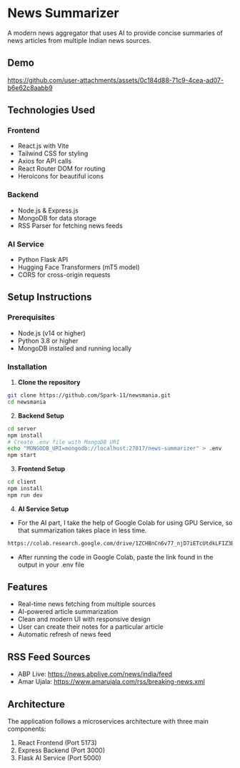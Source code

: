 # News Summarizer

A modern news aggregator that uses AI to provide concise summaries of news articles from multiple Indian news sources.

## Demo



https://github.com/user-attachments/assets/0c184d88-71c9-4cea-ad07-b6e62c8aabb9




## Technologies Used

### Frontend
- React.js with Vite
- Tailwind CSS for styling
- Axios for API calls
- React Router DOM for routing
- Heroicons for beautiful icons

### Backend
- Node.js & Express.js
- MongoDB for data storage
- RSS Parser for fetching news feeds

### AI Service
- Python Flask API
- Hugging Face Transformers (mT5 model)
- CORS for cross-origin requests

## Setup Instructions

### Prerequisites
- Node.js (v14 or higher)
- Python 3.8 or higher
- MongoDB installed and running locally

### Installation

1. **Clone the repository**
```bash
git clone https://github.com/Spark-11/newsmania.git
cd newsmania
```

2. **Backend Setup**
```bash
cd server
npm install
# Create .env file with MongoDB URI
echo "MONGODB_URI=mongodb://localhost:27017/news-summarizer" > .env
npm start
```

3. **Frontend Setup**
```bash
cd client
npm install
npm run dev
```

4. **AI Service Setup**
- For the AI part, I take the help of Google Colab for using GPU Service, so that summarization takes place in less time.
```bash
https://colab.research.google.com/drive/1ZCHBnCn6v77_njD7iETcUtdkLFIZ3BR_?usp=sharing
```
- After running the code in Google Colab, paste the link found in the output in your .env file

## Features
- Real-time news fetching from multiple sources
- AI-powered article summarization
- Clean and modern UI with responsive design
- User can create their notes for a particular article
- Automatic refresh of news feed

## RSS Feed Sources
- ABP Live: https://news.abplive.com/news/india/feed
- Amar Ujala: https://www.amarujala.com/rss/breaking-news.xml

## Architecture
The application follows a microservices architecture with three main components:
1. React Frontend (Port 5173)
2. Express Backend (Port 3000)
3. Flask AI Service (Port 5000)
